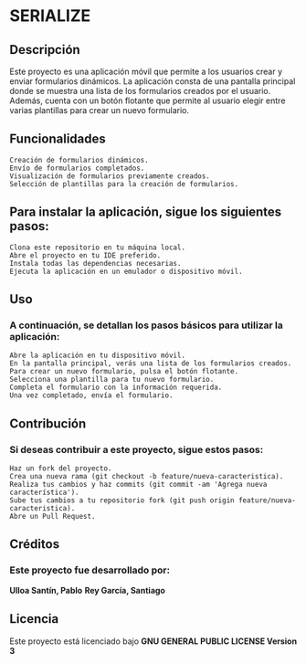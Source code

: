 # SERIALIZE

## Descripción

Este proyecto es una aplicación móvil que permite a los usuarios crear y enviar formularios dinámicos. La aplicación consta de una pantalla principal donde se muestra una lista de los formularios creados por el usuario. Además, cuenta con un botón flotante que permite al usuario elegir entre varias plantillas para crear un nuevo formulario.

## Funcionalidades

    Creación de formularios dinámicos.
    Envío de formularios completados.
    Visualización de formularios previamente creados.
    Selección de plantillas para la creación de formularios.


## Para instalar la aplicación, sigue los siguientes pasos:

    Clona este repositorio en tu máquina local.
    Abre el proyecto en tu IDE preferido.
    Instala todas las dependencias necesarias.
    Ejecuta la aplicación en un emulador o dispositivo móvil.

## Uso

### A continuación, se detallan los pasos básicos para utilizar la aplicación:

    Abre la aplicación en tu dispositivo móvil.
    En la pantalla principal, verás una lista de los formularios creados.
    Para crear un nuevo formulario, pulsa el botón flotante.
    Selecciona una plantilla para tu nuevo formulario.
    Completa el formulario con la información requerida.
    Una vez completado, envía el formulario.

## Contribución

### Si deseas contribuir a este proyecto, sigue estos pasos:

    Haz un fork del proyecto.
    Crea una nueva rama (git checkout -b feature/nueva-caracteristica).
    Realiza tus cambios y haz commits (git commit -am 'Agrega nueva característica').
    Sube tus cambios a tu repositorio fork (git push origin feature/nueva-caracteristica).
    Abre un Pull Request.

## Créditos

### Este proyecto fue desarrollado por:
  **Ulloa Santín, Pablo**
  **Rey García, Santiago**
  
## Licencia

Este proyecto está licenciado bajo **GNU GENERAL PUBLIC LICENSE Version 3**
